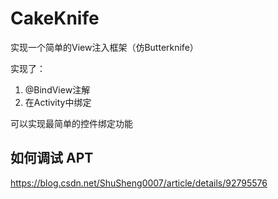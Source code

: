 # CakeKnife
实现一个简单的View注入框架（仿Butterknife）

实现了：
1. @BindView注解
2. 在Activity中绑定

可以实现最简单的控件绑定功能

## 如何调试 APT

https://blog.csdn.net/ShuSheng0007/article/details/92795576